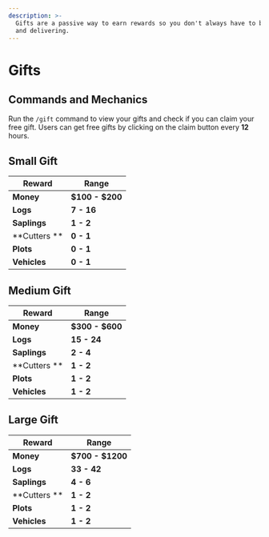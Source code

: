 ```yaml
---
description: >-
  Gifts are a passive way to earn rewards so you don't always have to be cutting
  and delivering.
---
```


# Gifts

## Commands and Mechanics

Run the `/gift` command to view your gifts and check if you can claim your free gift. Users can get free gifts by clicking on the claim button every **12** hours.

## Small Gift

| Reward       | Range           |
| ------------ | --------------- |
| **Money**    | **$100 - $200** |
| **Logs**     | **7 - 16**      |
| **Saplings** | **1 - 2**       |
| **Cutters ** | **0 - 1**       |
| **Plots**    | **0 - 1**       |
| **Vehicles** | **0 - 1**       |

## Medium Gift

| Reward       | Range           |
| ------------ | --------------- |
| **Money**    | **$300 - $600** |
| **Logs**     | **15 - 24**     |
| **Saplings** | **2 - 4**       |
| **Cutters ** | **1 - 2**       |
| **Plots**    | **1 - 2**       |
| **Vehicles** | **1 - 2**       |

## Large Gift

| Reward       | Range            |
| ------------ | ---------------- |
| **Money**    | **$700 - $1200** |
| **Logs**     | **33 - 42**      |
| **Saplings** | **4 - 6**        |
| **Cutters ** | **1 - 2**        |
| **Plots**    | **1 - 2**        |
| **Vehicles** | **1 - 2**        |